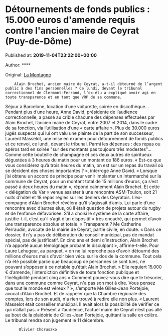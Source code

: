 
# Détournements de fonds publics : 15.000 euros d'amende requis contre l'ancien maire de Ceyrat (Puy-de-Dôme)

Published at: **2019-11-04T23:22:00+00:00**

Author: ****

Original: [La Montagne](https://www.lamontagne.fr/clermont-ferrand-63000/actualites/detournements-de-fonds-publics-15-000-euros-d-amende-requis-contre-l-ancien-maire-de-ceyrat-puy-de-dome_13677366/)


        Alain Brochet, ancien maire de Ceyrat, a-t-il détourné de l’argent public à des fins personnelles ? Ce lundi, devant le tribunal correctionnel de Clermont-Ferrand, l’ex-élu a expliqué avoir agi en toute transparence et en tant que VRP de sa commune.
      
Séjour à Barcelone, location d’une voiturette, soirée en discothèque… Pendant plus d’une heure, Anne David, présidente de l’audience correctionnelle, a passé au crible chacune des dépenses effectuées par Alain Brochet, l’ancien maire de Ceyrat, entre 2007 et 2014, dans le cadre de sa fonction, via l’utilisation d’une « carte affaire ». Plus de 30.000 euros jugés suspects qui lui ont valu une plainte de la part de son successeur, Laurent Masselot, une mise en examen pour détournement de fonds publics et ce renvoi, ce lundi, devant le tribunal.
Parmi les dépenses : des repas ou apéros tard en soirée "sur des montants pas toujours très modestes"… Comme cette bouteille de champagne et ces deux autres de spiritueux dégustées à 3 heures du matin pour un montant de 186 euros. « Est-ce que vous considérez qu’à trois heures du matin, on est sur un repas du travail où se décident des choses importantes ? », interroge Anne David. « Lorsque j’ai obtenu un accord de principe pour venir implanter un Intermarché sur la commune de Ceyrat, pour un montant total de 15 millions d’euros, ça s’est passé à deux heures du matin », répond calmement Alain Brochet.
Et cette « délégation du Var » venue assister à une rencontre ASM-Toulon, soit 21 nuits d’hôtel et 18 repas réglés sur les deniers des Ceyratois. L’ex-compagne d’Alain Brochet révèlera qu’il s’agissait d’amis. Lui parle d’une rencontre avec d’autres élus, où il était question de projets autour du rugby et de l’enfance défavorisée.
S’il a choisi le système de la carte affaire, justifie-t-il, c’est qu’il s’agit d’un dispositif « très encadré, qui permet d’avoir une transparence absolue et totale. » Transparent ? Me Catherine Perraudin, avocate de la mairie de Ceyrat, partie civile, en doute. « Dans ce dossier, il n'y a pas de délibération du conseil municipal, pas de mandat spécial, pas de justificatif. En cinq ans et demi d’instruction, Alain Brochet n’a apporté aucun témoignage probant le disculpant », affirme-t-elle.
Pour Laure Lehugeur, au parquet, « on ne lui reproche pas d'avoir détourné des millions d'euros mais d'avoir bien vécu sur le dos de la commune. Tout cela n’a été possible parce que beaucoup de personnes se sont tues, ne pouvant s’opposer à ce notable qu’était Alain Brochet. » Elle requiert 15.000 € d’amende, l'interdiction définitive de toute fonction publique et l'inéligibilité pendant cinq ans
« Comment pouvez-vous dire que le trésorier, dans une commune comme Ceyrat, n'a pas son mot à dire. Vous pensez que tout le monde est véreux ? », s’emporte Me Gilles-Jean Portejoie, avocat d’Alain Brochet. Et de rappeler que la Chambre régionale des comptes, lors de son audit, n'a rien trouvé à redire elle non plus. « Laurent Masselot était conseiller municipal. Il avait alors la possibilité de vérifier ce qui n’allait pas. » Présent à l’audience, l’actuel maire de Ceyrat n’est pas allé au bout de la plaidoirie de Gilles-Jean Portejoie, quittant la salle en colère. Le tribunal rendra son jugement le 11 décembre.

        
          Olivier Choruszko
        
      
